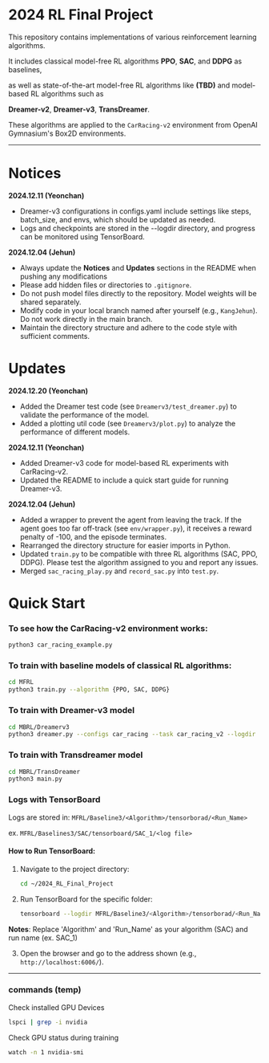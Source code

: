 # 2024 RL Final Project

This repository contains implementations of various reinforcement learning algorithms.

It includes classical model-free RL algorithms **PPO**, **SAC**, and **DDPG** as baselines, 

as well as state-of-the-art model-free RL algorithms like **(TBD)** and model-based RL algorithms such as 

**Dreamer-v2**, **Dreamer-v3**, **TransDreamer**.

These algorithms are applied to the `CarRacing-v2` environment from OpenAI Gymnasium's Box2D environments.

---

# Notices
**2024.12.11 (Yeonchan)**
- Dreamer-v3 configurations in configs.yaml include settings like steps, batch_size, and envs, which should be updated as needed.
- Logs and checkpoints are stored in the --logdir directory, and progress can be monitored using TensorBoard.

**2024.12.04 (Jehun)**
- Always update the **Notices** and **Updates** sections in the README when pushing any modifications
- Please add hidden files or directories to `.gitignore`.
- Do not push model files directly to the repository. Model weights will be shared separately.
- Modify code in your local branch named after yourself (e.g., `KangJehun`). Do not work directly in the main branch.
- Maintain the directory structure and adhere to the code style with sufficient comments.

# Updates
**2024.12.20 (Yeonchan)**
- Added the Dreamer test code (see `Dreamerv3/test_dreamer.py`) to validate the performance of the model.
- Added a plotting util code (see `Dreamerv3/plot.py`) to analyze the performance of different models. 

**2024.12.11 (Yeonchan)**
- Added Dreamer-v3 code for model-based RL experiments with CarRacing-v2.
- Updated the README to include a quick start guide for running Dreamer-v3.

**2024.12.04 (Jehun)**
- Added a wrapper to prevent the agent from leaving the track. If the agent goes too far off-track (see `env/wrapper.py`), it receives a reward penalty of -100, and the episode terminates.
- Rearranged the directory structure for easier imports in Python.
- Updated `train.py` to be compatible with three RL algorithms (SAC, PPO, DDPG). Please test the algorithm assigned to you and report any issues.
- Merged `sac_racing_play.py` and `record_sac.py` into `test.py`.

# Quick Start

### To see how the CarRacing-v2 environment works:
```bash
python3 car_racing_example.py
```

### To train with baseline models of classical RL algorithms:
```bash
cd MFRL
python3 train.py --algorithm {PPO, SAC, DDPG}
```

### To train with Dreamer-v3 model 
```bash
cd MBRL/Dreamerv3
python3 dreamer.py --configs car_racing --task car_racing_v2 --logdir ./logdir/car_racing
```

### To train with Transdreamer model
```bash
cd MBRL/TransDreamer
python3 main.py
```

### Logs with TensorBoard

Logs are stored in: `MFRL/Baseline3/<Algorithm>/tensorborad/<Run_Name>`

ex. `MFRL/Baselines3/SAC/tensorboard/SAC_1/<log file>`

#### How to Run TensorBoard:
1) Navigate to the project directory:
   
   ```bash
   cd ~/2024_RL_Final_Project
   ```

2) Run TensorBoard for the specific folder:
   
   ```bash
   tensorboard --logdir MFRL/Baseline3/<Algorithm>/tensorborad/<Run_Name>
   ```
**Notes**: Replace 'Algorithm' and 'Run_Name' as your algorithm (SAC) and run name (ex. SAC_1) 

3) Open the browser and go to the address shown (e.g., `http://localhost:6006/`).

---

### commands (temp)

Check installed GPU Devices

```bash
lspci | grep -i nvidia
```

Check GPU status during training

```bash
watch -n 1 nvidia-smi
```